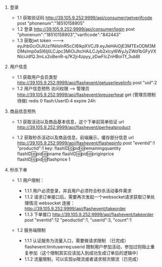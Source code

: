 1. 登录
    - 1.1 获取验证码    http://39.105.9.252:9999/api/consumer/getverifcode  post     "phonenum":"18510158905"
    - 1.2 登录          http://39.105.9.252:9999/api/consumer/login         post    "phonenum":"18510158903","varificode":"842443"
    - 1.3 获取jwt token   --->   eyJhbGciOiJIUzI1NiIsInR5cCI6IkpXVCJ9.eyJleHAiOjE3MTExODM3MDMsImp0aSI6IjIiLCJpc3MiOiJhcHAiLCJyb2xlcyI6WyJyZWd1bGFyVXNlciJdfQ.3mLs2oBenR-q7K2jr4zpyy_zDwFIcZnHBoiTf_3ubBI
2. 用户信息
    - 1.1 获取用户会员类型   http://39.105.9.252:9999/api/flashevent/getuserlevelinfo  post  "uid":2
    - 1.2 用户信息预热  访问权限  --> 管理员   http://39.105.9.252:9999/api/flashevent/preuserheat   get   (管理员限制待做)  redis 0 flash:UserID:4   expire 24h
3. 商品信息预热  
    - 1.1 获取活动以及商品基本信息，这个下单前简单验证
        url http://39.105.9.252:9999/api/flashevent/perheatproduct
  
    - 1.2 获取秒杀活动以及商品信息，前端展示，缓存部分信息
        url http://39.105.9.252:9999/api/flashevent/flashepinfo
        post     "eventid":1  "productid":1
        key:  flashID:id:pid:id:remainingquantity  flashID:id:pid:id:pname  flashID:id:pid:id:originprice  flashID:id:pid:id:flashprice   1 

4. 秒杀下单
    - 1.1 用户限制：
        - 1.1.1 用户必须登录，并且用户必须符合秒杀活动事件需求
        - 1.1.2 请求订单接口后，需要再次发起一个websocket请求获取订单处理情况
            websocket 连接： http://39.105.9.252:9999/api/flashevent/takeorder 
        - 1.1.3 下单接口
        http://39.105.9.252:9999/api/flashevent/takeorder   post     "eventid":12   "peoductid":1,  "userid":3, "count":1

    - 1.2 服务端限制
        - 1.1.1 认证服务为流量入口，需要做请求限制 （已完成） 
        flashevent:limituserreq:userid  限制用户参加活动，参加过则阻止重复参加（这个限制其实应该加入到成功生成订单后的逻辑中）
        - 1.1.2 流量限制，可以实现ip限流或者请求频次限流（已完成）
